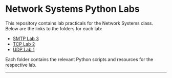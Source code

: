 # Network Systems Python Labs

This repository contains lab practicals for the Network Systems class. Below are the links to the folders for each lab:

- [SMTP Lab 3](https://github.com/230500226/NetworkSystemsPythonLabs/tree/main/smtpLabs3)
- [TCP Lab 2](https://github.com/230500226/NetworkSystemsPythonLabs/tree/main/tcpLab2)
- [UDP Lab 1](https://github.com/230500226/NetworkSystemsPythonLabs/tree/main/udpLab1)

Each folder contains the relevant Python scripts and resources for the respective lab.

---
